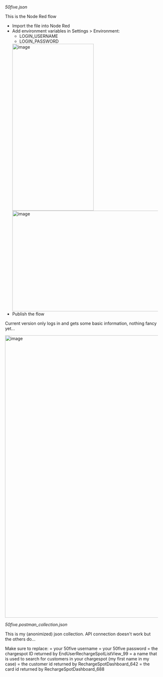 _50five.json_

This is the Node Red flow

* Import the file into Node Red
* Add environment variables in Settings > Environment:
  * LOGIN_USERNAME
  * LOGIN_PASSWORD
  <img width="268" height="550" alt="image" src="https://github.com/user-attachments/assets/d93fde43-ba1e-4561-8c05-14fb0fb1b61c" />
  <img width="710" height="332" alt="image" src="https://github.com/user-attachments/assets/21f6aa6c-56b9-4469-8d6f-2fa6f8d02417" />
* Publish the flow

Current version only logs in and gets some basic information, nothing fancy yet...

<img width="1462" height="931" alt="image" src="https://github.com/user-attachments/assets/b8f57480-cd44-4af4-a0c5-a82b2453e18e" />

_50five.postman_collection.json_

This is my (anonimized) json collection. API connection doesn't work but the others do...

Make sure to replace:
<USERNAME HERE> = your 50five username
<PASSWORD HERE> = your 50five password
<CHARGESPOT HERE> = the chargespot ID returned by EndUserRechargeSpotListView_99
<NAME HERE> = a name that is used to search for customers in your chargespot (my first name in my case)
<CUSTOMERID HERE> = the customer id returned by RechargeSpotDashboard_642
<CARDID HERE> = the card id returned by RechargeSpotDashboard_688
